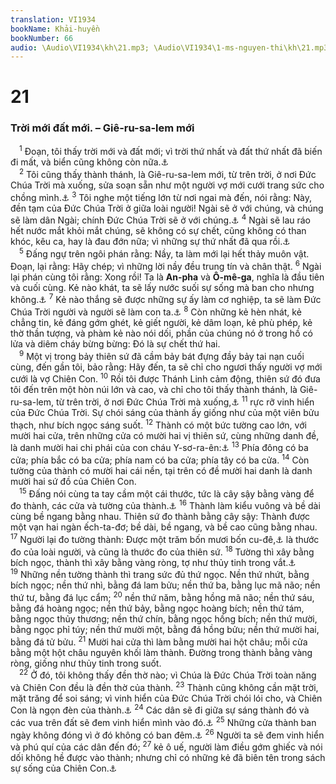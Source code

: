 ```yaml
---
translation: VI1934
bookName: Khải-huyền 
bookNumber: 66
audio: \Audio\VI1934\kh\21.mp3; \Audio\VI1934\1-ms-nguyen-thi\kh\21.mp3; \Audio\VI1934\2-ms-david-dong\kh\21.mp3
---
```


<div class="title"><h1>21</h1><h3>Trời mới đất mới. – Giê-ru-sa-lem mới</h3></div>
<span class="verse kh_21_1"> <sup>1</sup> Đoạn, tôi thấy trời mới và đất mới; vì trời thứ nhất và đất thứ nhất đã biến đi mất, và biển cũng không còn nữa.<a data-toggle="tooltip" data-placement="bottom" title="Es 65:17; 66:22; 2Phi 3:13">⚓</a><br/></span>
<span class="verse kh_21_2"> <sup>2</sup> Tôi cũng thấy thành thánh, là Giê-ru-sa-lem mới, từ trên trời, ở nơi Đức Chúa Trời mà xuống, sửa soạn sẵn như một người vợ mới cưới trang sức cho chồng mình.<a data-toggle="tooltip" data-placement="bottom" title="Es 52:1; 61:10; Kh 3:12">⚓</a></span>
<span class="verse kh_21_3"><sup>3</sup> Tôi nghe một tiếng lớn từ nơi ngai mà đến, nói rằng: Này, đền tạm của Đức Chúa Trời ở giữa loài người! Ngài sẽ ở với chúng, và chúng sẽ làm dân Ngài; chính Đức Chúa Trời sẽ ở với chúng.<a data-toggle="tooltip" data-placement="bottom" title="Exe 37:27; Le 26:11-12">⚓</a></span>
<span class="verse kh_21_4"><sup>4</sup> Ngài sẽ lau ráo hết nước mắt khỏi mắt chúng, sẽ không có sự chết, cũng không có than khóc, kêu ca, hay là đau đớn nữa; vì những sự thứ nhất đã qua rồi.<a data-toggle="tooltip" data-placement="bottom" title="Es 25:8; 35:10; 65:19">⚓</a><br/></span>
<span class="verse kh_21_5"> <sup>5</sup> Đấng ngự trên ngôi phán rằng: Nầy, ta làm mới lại hết thảy muôn vật. Đoạn, lại rằng: Hãy chép; vì những lời nầy đều trung tín và chân thật. </span>
<span class="verse kh_21_6"><sup>6</sup> Ngài lại phán cùng tôi rằng: Xong rồi! Ta là <strong>An-pha</strong> và <strong>Ô-mê-ga</strong>, nghĩa là đầu tiên và cuối cùng. Kẻ nào khát, ta sẽ lấy nước suối sự sống mà ban cho nhưng không.<a data-toggle="tooltip" data-placement="bottom" title="Es 55:1">⚓</a></span>
<span class="verse kh_21_7"><sup>7</sup> Kẻ nào thắng sẽ được những sự ấy làm cơ nghiệp, ta sẽ làm Đức Chúa Trời người và người sẽ làm con ta.<a data-toggle="tooltip" data-placement="bottom" title="2Sa 7:14; Thi 89:26-27">⚓</a></span>
<span class="verse kh_21_8"><sup>8</sup> Còn những kẻ hèn nhát, kẻ chẳng tin, kẻ đáng gớm ghét, kẻ giết người, kẻ dâm loạn, kẻ phù phép, kẻ thờ thần tượng, và phàm kẻ nào nói dối, phần của chúng nó ở trong hồ có lửa và diêm cháy bừng bừng: Đó là sự chết thứ hai. <br/></span>
<span class="verse kh_21_9"> <sup>9</sup> Một vị trong bảy thiên sứ đã cầm bảy bát đựng đầy bảy tai nạn cuối cùng, đến gần tôi, bảo rằng: Hãy đến, ta sẽ chỉ cho ngươi thấy người vợ mới cưới là vợ Chiên Con. </span>
<span class="verse kh_21_10"><sup>10</sup> Rồi tôi được Thánh Linh cảm động, thiên sứ đó đưa tôi đến trên một hòn núi lớn và cao, và chỉ cho tôi thấy thành thánh, là Giê-ru-sa-lem, từ trên trời, ở nơi Đức Chúa Trời mà xuống,<a data-toggle="tooltip" data-placement="bottom" title="Exe 40:2 ">⚓</a></span>
<span class="verse kh_21_11"><sup>11</sup> rực rỡ vinh hiển của Đức Chúa Trời. Sự chói sáng của thành ấy giống như của một viên bửu thạch, như bích ngọc sáng suốt. </span>
<span class="verse kh_21_12"><sup>12</sup> Thành có một bức tường cao lớn, với mười hai cửa, trên những cửa có mười hai vị thiên sứ, cùng những danh đề, là danh mười hai chi phái của con cháu Y-sơ-ra-ên:<a data-toggle="tooltip" data-placement="bottom" title="Exe 48:30-35">⚓</a></span>
<span class="verse kh_21_13"><sup>13</sup> Phía đông có ba cửa; phía bắc có ba cửa; phía nam có ba cửa; phía tây có ba cửa. </span>
<span class="verse kh_21_14"><sup>14</sup> Còn tường của thành có mười hai cái nền, tại trên có đề mười hai danh là danh mười hai sứ đồ của Chiên Con. <br/></span>
<span class="verse kh_21_15"> <sup>15</sup> Đấng nói cùng ta tay cầm một cái thước, tức là cây sậy bằng vàng để đo thành, các cửa và tường của thành.<a data-toggle="tooltip" data-placement="bottom" title="Exe 40:3">⚓</a></span>
<span class="verse kh_21_16"><sup>16</sup> Thành làm kiểu vuông và bề dài cùng bề ngang bằng nhau. Thiên sứ đo thành bằng cây sậy: Thành được một vạn hai ngàn ếch-ta-đơ; bề dài, bề ngang, và bề cao cũng bằng nhau. </span>
<span class="verse kh_21_17"><sup>17</sup> Người lại đo tường thành: Được một trăm bốn mươi bốn cu-đê,<a data-toggle="tooltip" data-placement="bottom" title="Xem chú thích ở Gi 21:8">⚓</a> là thước đo của loài người, và cũng là thước đo của thiên sứ. </span>
<span class="verse kh_21_18"><sup>18</sup> Tường thì xây bằng bích ngọc, thành thì xây bằng vàng ròng, tợ như thủy tinh trong vắt.<a data-toggle="tooltip" data-placement="bottom" title="Es 54:11-12">⚓</a></span>
<span class="verse kh_21_19"><sup>19</sup> Những nền tường thành thì trang sức đủ thứ ngọc. Nền thứ nhứt, bằng bích ngọc; nền thứ nhì, bằng đá lam bửu; nền thứ ba, bằng lục mã não; nền thứ tư, bằng đá lục cẩm; </span>
<span class="verse kh_21_20"><sup>20</sup> nền thứ năm, bằng hồng mã não; nền thứ sáu, bằng đá hoàng ngọc; nền thứ bảy, bằng ngọc hoàng bích; nền thứ tám, bằng ngọc thủy thương; nền thứ chín, bằng ngọc hồng bích; nền thứ mười, bằng ngọc phỉ túy; nền thứ mười một, bằng đá hồng bửu; nền thứ mười hai, bằng đá tử bửu. </span>
<span class="verse kh_21_21"><sup>21</sup> Mười hai cửa thì làm bằng mười hai hột châu; mỗi cửa bằng một hột châu nguyên khối làm thành. Đường trong thành bằng vàng ròng, giống như thủy tinh trong suốt. <br/></span>
<span class="verse kh_21_22"> <sup>22</sup> Ở đó, tôi không thấy đền thờ nào; vì Chúa là Đức Chúa Trời toàn năng và Chiên Con đều là đền thờ của thành. </span>
<span class="verse kh_21_23"><sup>23</sup> Thành cũng không cần mặt trời, mặt trăng để soi sáng; vì vinh hiển của Đức Chúa Trời chói lói cho, và Chiên Con là ngọn đèn của thành.<a data-toggle="tooltip" data-placement="bottom" title="Es 60:19-20">⚓</a></span>
<span class="verse kh_21_24"><sup>24</sup> Các dân sẽ đi giữa sự sáng thành đó và các vua trên đất sẽ đem vinh hiển mình vào đó.<a data-toggle="tooltip" data-placement="bottom" title="Es 60:3">⚓</a></span>
<span class="verse kh_21_25"><sup>25</sup> Những cửa thành ban ngày không đóng vì ở đó không có ban đêm.<a data-toggle="tooltip" data-placement="bottom" title="Es 60:11">⚓</a></span>
<span class="verse kh_21_26"><sup>26</sup> Người ta sẽ đem vinh hiển và phú quí của các dân đến đó; </span>
<span class="verse kh_21_27"><sup>27</sup> kẻ ô uế, người làm điều gớm ghiếc và nói dối không hề được vào thành; nhưng chỉ có những kẻ đã biên tên trong sách sự sống của Chiên Con.<a data-toggle="tooltip" data-placement="bottom" title="Es 52:1; Exe 44:9">⚓</a><br/></span>
